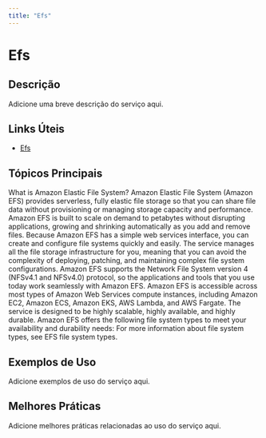 ```yaml
---
title: "Efs"
---
```


# Efs

## Descrição

Adicione uma breve descrição do serviço aqui.

## Links Úteis

- [Efs](https://docs.aws.amazon.com/efs/latest/ug/whatisefs.html)

## Tópicos Principais

What is Amazon Elastic File System?
Amazon Elastic File System (Amazon EFS) provides serverless, fully elastic file storage so that you can share file
    data without provisioning or managing storage capacity and performance. Amazon EFS is built to scale
    on demand to petabytes without disrupting applications, growing and shrinking automatically as
    you add and remove files. Because Amazon EFS has a simple web services interface, you can create and
    configure file systems quickly and easily. The service manages all the file storage
    infrastructure for you, meaning that you can avoid the complexity of deploying, patching, and
    maintaining complex file system configurations. 
Amazon EFS supports the Network File System version 4 (NFSv4.1 and NFSv4.0) protocol, so the
    applications and tools that you use today work seamlessly with Amazon EFS. Amazon EFS is accessible across
    most types of Amazon Web Services compute instances, including Amazon EC2, Amazon ECS, Amazon EKS, AWS Lambda,
    and AWS Fargate. 
The service is designed to be highly scalable, highly available, and highly durable. Amazon EFS
    offers the following file system types to meet your availability and durability needs:
For more information about file system types, see EFS file system types.

## Exemplos de Uso

Adicione exemplos de uso do serviço aqui.

## Melhores Práticas

Adicione melhores práticas relacionadas ao uso do serviço aqui.
